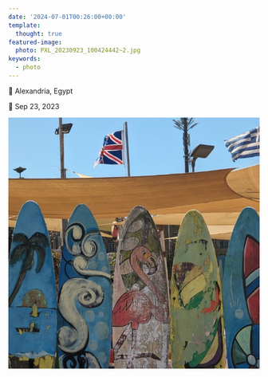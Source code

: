 ```yaml
---
date: '2024-07-01T00:26:00+00:00'
template:
  thought: true
featured-image:
  photo: PXL_20230923_100424442~2.jpg
keywords:
  - photo
---
```


📌 Alexandria, Egypt

📅 Sep 23, 2023

![](PXL_20230923_100424442~2.jpg)
